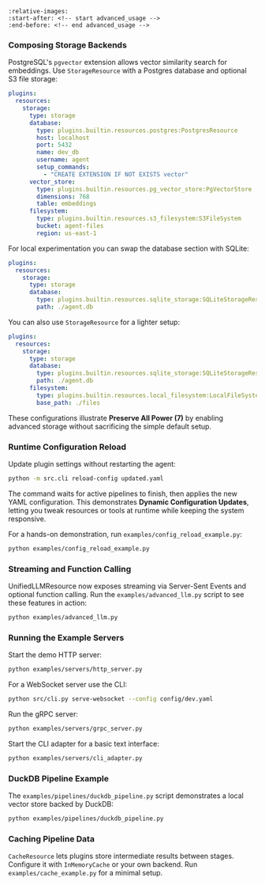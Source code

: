 ```{include} ../../README.md
:relative-images:
:start-after: <!-- start advanced_usage -->
:end-before: <!-- end advanced_usage -->
```

### Composing Storage Backends

PostgreSQL's `pgvector` extension allows vector similarity search for embeddings.
Use `StorageResource` with a Postgres database and optional S3 file storage:

```yaml
plugins:
  resources:
    storage:
      type: storage
      database:
        type: plugins.builtin.resources.postgres:PostgresResource
        host: localhost
        port: 5432
        name: dev_db
        username: agent
        setup_commands:
          - "CREATE EXTENSION IF NOT EXISTS vector"
      vector_store:
        type: plugins.builtin.resources.pg_vector_store:PgVectorStore
        dimensions: 768
        table: embeddings
      filesystem:
        type: plugins.builtin.resources.s3_filesystem:S3FileSystem
        bucket: agent-files
        region: us-east-1
```

For local experimentation you can swap the database section with SQLite:

```yaml
plugins:
  resources:
    storage:
      type: storage
      database:
        type: plugins.builtin.resources.sqlite_storage:SQLiteStorageResource
        path: ./agent.db
```

You can also use `StorageResource` for a lighter setup:

```yaml
plugins:
  resources:
    storage:
      type: storage
      database:
        type: plugins.builtin.resources.sqlite_storage:SQLiteStorageResource
        path: ./agent.db
      filesystem:
        type: plugins.builtin.resources.local_filesystem:LocalFileSystemResource
        base_path: ./files
```

These configurations illustrate **Preserve All Power (7)** by enabling
advanced storage without sacrificing the simple default setup.

### Runtime Configuration Reload

Update plugin settings without restarting the agent:

```bash
python -m src.cli reload-config updated.yaml
```

The command waits for active pipelines to finish, then applies the new YAML
configuration. This demonstrates **Dynamic Configuration Updates**, letting you
tweak resources or tools at runtime while keeping the system responsive.

For a hands-on demonstration, run `examples/config_reload_example.py`:

```bash
python examples/config_reload_example.py
```

### Streaming and Function Calling

UnifiedLLMResource now exposes streaming via Server-Sent Events and optional
function calling. Run the `examples/advanced_llm.py` script to see these
features in action:

```bash
python examples/advanced_llm.py
```

### Running the Example Servers

Start the demo HTTP server:

```bash
python examples/servers/http_server.py
```

For a WebSocket server use the CLI:

```bash
python src/cli.py serve-websocket --config config/dev.yaml
```

Run the gRPC server:

```bash
python examples/servers/grpc_server.py
```

Start the CLI adapter for a basic text interface:

```bash
python examples/servers/cli_adapter.py
```

### DuckDB Pipeline Example

The `examples/pipelines/duckdb_pipeline.py` script demonstrates a local vector
store backed by DuckDB:

```bash
python examples/pipelines/duckdb_pipeline.py
```

### Caching Pipeline Data

`CacheResource` lets plugins store intermediate results between stages. Configure it with `InMemoryCache` or your own backend. Run `examples/cache_example.py` for a minimal setup.
